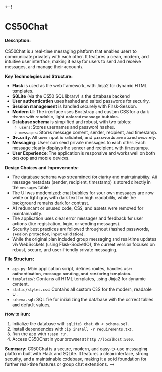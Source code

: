<--!
# CS50Chat

#### Description:

CS50Chat is a real-time messaging platform that enables users to communicate privately with each other. It features a clean, modern, and intuitive user interface, making it easy for users to send and receive messages, and manage their accounts.

**Key Technologies and Structure:**

- **Flask** is used as the web framework, with Jinja2 for dynamic HTML templates.
- **SQLite** (via the CS50 SQL library) is the database backend.
- **User authentication** uses hashed and salted passwords for security.
- **Session management** is handled securely with Flask-Session.
- **Modern UI**: The interface uses Bootstrap and custom CSS for a dark theme with readable, light-colored message bubbles.
- **Database schema** is simplified and robust, with two tables:
    - `users`: Stores usernames and password hashes.
    - `messages`: Stores message content, sender, recipient, and timestamp.
- **Security**: All user input is validated, and passwords are stored securely.
- **Messaging**: Users can send private messages to each other. Each message clearly displays the sender and recipient, with timestamps.
- **User Experience**: The application is responsive and works well on both desktop and mobile devices.

**Design Choices and Improvements:**

- The database schema was streamlined for clarity and maintainability. All message metadata (sender, recipient, timestamp) is stored directly in the `messages` table.
- The UI was modernized: chat bubbles for your own messages are now white or light gray with dark text for high readability, while the background remains dark for contrast.
- All redundant or unused code, CSS, and assets were removed for maintainability.
- The application uses clear error messages and feedback for user actions (like registration, login, or sending messages).
- Security best practices are followed throughout (hashed passwords, session protection, input validation).
- While the original plan included group messaging and real-time updates via WebSockets (using Flask-SocketIO), the current version focuses on robust, secure, and user-friendly private messaging.

**File Structure:**

- `app.py`: Main application script, defines routes, handles user authentication, message sending, and rendering templates.
- `templates/`: Contains all HTML templates, using Jinja2 for dynamic content.
- `static/styles.css`: Contains all custom CSS for the modern, readable UI.
- `schema.sql`: SQL file for initializing the database with the correct tables and default values.

**How to Run:**

1. Initialize the database with `sqlite3 chat.db < schema.sql`.
2. Install dependencies with `pip install -r requirements.txt`.
3. Run the app with `flask run`.
4. Access CS50Chat in your browser at `http://localhost:5000`.

**Summary:**
CS50Chat is a secure, modern, and easy-to-use messaging platform built with Flask and SQLite. It features a clean interface, strong security, and a maintainable codebase, making it a solid foundation for further real-time features or group chat extensions.
-->
